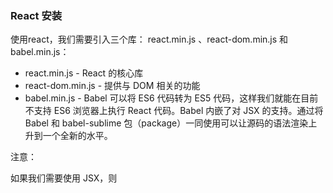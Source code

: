 
### React 安装

使用react，我们需要引入三个库： react.min.js 、react-dom.min.js 和 babel.min.js：  

- react.min.js - React 的核心库  
- react-dom.min.js - 提供与 DOM 相关的功能  
- babel.min.js - Babel 可以将 ES6 代码转为 ES5 代码，这样我们就能在目前不支持 ES6 浏览器上执行 React 代码。Babel 内嵌了对 JSX 的支持。通过将 Babel 和 babel-sublime 包（package）一同使用可以让源码的语法渲染上升到一个全新的水平。  

注意：

如果我们需要使用 JSX，则 <script> 标签的 type 属性需要设置为 text/babel。
  
### 通过 npm 使用 React

```
$ npm install -g cnpm --registry=https://registry.npm.taobao.org
$ npm config set registry https://registry.npm.taobao.org
```

### 使用 create-react-app 快速构建 React 开发环境

create-react-app 自动创建的项目是基于 Webpack + ES6 。  

执行以下命令创建项目：  
```
$ cnpm install -g create-react-app
$ create-react-app my-app
$ cd my-app/
$ npm start
```
manifest.json 指定了开始页面 index.html，一切的开始都从这里开始，所以这个是代码执行的源头。    

### React 元素渲染

要将React元素渲染到根DOM节点中，我们通过把它们都传递给 ReactDOM.render() 的方法来将其渲染到页面上：  

ReactDOM.render() 方法接收两个参数：内容和渲染目标 js 对象。
内容就是要在渲染目标中显示的东西，可以是一个React 部件，也可以是一段HTML或TEXT文本。渲染目标JS对象，就是一个DIV或TABEL,或TD 等HTML的节点对象。

### 更新元素渲染

React 元素都是不可变的。当元素被创建之后，你是无法改变其内容或属性的。

目前更新界面的唯一办法是创建一个新的元素，然后将它传入 ReactDOM.render() 方法：

可以使用函数封装要展示的部分，也可以React.Component 的 ES6 类，该类封装了要展示的元素，需要注意的是在 render() 方法中，需要使用 this.props 替换 函数中的props，使用class需要实现render方法，使用函数不需要。

***React 只会更新必要的部分***

*值得注意的是 React DOM 首先会比较元素内容先后的不同，而在渲染过程中只会更新改变了的部分。*


### React JSX

React 使用 JSX 来替代常规的 JavaScript。  

JSX 是一个看起来很像 XML 的 JavaScript 语法扩展。  

我们不需要一定使用 JSX，但它有以下优点：  

- JSX 执行更快，因为它在编译为 JavaScript 代码后进行了优化。
- 它是类型安全的，在编译过程中就能发现错误。
- 使用 JSX 编写模板更加简单快速。

元素是构成 React 应用的最小单位，JSX 就是用来声明 React 当中的元素。  
与浏览器的 DOM 元素不同，React 当中的元素事实上是普通的对象，React DOM 可以确保 浏览器 DOM 的数据内容与 React 元素保持一致。  

***注意:***

*由于 JSX 就是 JavaScript，一些标识符像 class 和 for 不建议作为 XML 属性名。作为替代，React DOM 使用 className 和 htmlFor 来做对应的属性。*

元素中可以嵌套多个 HTML 标签，需要使用一个 div 元素包裹它，元素添加自定义属性需要使用 data- 前缀。

### 独立文件

你的 React JSX 代码可以放在一个独立文件上，然后在 HTML 文件中引入该 JS 文件：

```
<body>
  <div id="example"></div>
<script type="text/babel" src="helloworld_react.js"></script>
</body>
```

### JavaScript 表达式

可以在 JSX 中使用 JavaScript 表达式。表达式写在花括号 {} 中。  
在 JSX 中不能使用 if else 语句，但可以使用 conditional (三元运算) 表达式来替代。  

### 样式

React 推荐使用内联样式。我们可以使用 camelCase 语法来设置内联样式. React 会在指定元素数字后自动添加 px 。  

```
var myStyle = {
    fontSize: 100,
    color: '#FF0000'
};
ReactDOM.render(
    <h1 style = {myStyle}>菜鸟教程</h1>,
    document.getElementById('example')
);
```

### 注释
注释需要写在花括号中，实例如下：  

```
ReactDOM.render(
    <div>
    <h1>菜鸟教程</h1>
    {/*注释...*/}
     </div>,
    document.getElementById('example')
);
```
### 数组
JSX 允许在模板中插入数组，数组会自动展开所有成员：  

```
var arr = [
  <h1>菜鸟教程</h1>,
  <h2>学的不仅是技术，更是梦想！</h2>,
];
ReactDOM.render(
  <div>{arr}</div>,
  document.getElementById('example')
);
```

### React 组件

我们封装一个输出 "Hello World！" 的组件，组件名为 HelloMessage：  

```
function HelloMessage(props) {
    return <h1>Hello World!</h1>;
}
 
const element = <HelloMessage />;
 
ReactDOM.render(
    element,
    document.getElementById('example')
);
```
### 实例解析：

1、我们可以使用函数定义了一个组件：
```
function HelloMessage(props) {
    return <h1>Hello World!</h1>;
}
```
也可以使用 ES6 class 来定义一个组件:
```
class Welcome extends React.Component {
  render() {
    return <h1>Hello World!</h1>;
  }
}
```

2、const element = <HelloMessage /> 为用户自定义的组件。

*注意，原生 HTML 元素名以小写字母开头，而自定义的 React 类名以大写字母开头，比如 HelloMessage 不能写成 helloMessage。除此之外还需要注意组件类只能包含一个顶层标签，否则也会报错。*

### 复合组件

我们可以通过创建多个组件来合成一个组件，即把组件的不同功能点进行分离。


### React State(状态)

React 把组件看成是一个状态机（State Machines）。通过与用户的交互，实现不同状态，然后渲染 UI，让用户界面和数据保持一致。

React 里，只需更新组件的 state，然后根据新的 state 重新渲染用户界面（不要操作 DOM）

### 数据自顶向下流动

父组件或子组件都不能知道某个组件是有状态还是无状态，并且它们不应该关心某组件是被定义为一个函数还是一个类。  

这就是为什么状态通常被称为局部或封装。 除了拥有并设置它的组件外，其它组件不可访问。  


### React Props

state 和 props 主要的区别在于 props 是不可变的，而 state 可以根据与用户交互来改变。这就是为什么有些容器组件需要定义 state 来更新和修改数据。 而子组件只能通过 props 来传递数据。

### 默认 Props

你可以通过组件类的 defaultProps 属性为 props 设置默认值。

### State 和 Props

我们可以在应用中组合使用 state 和 props 。可以在父组件中设置 state， 并通过在子组件上使用 props 将其传递到子组件上。  

### Props 验证

React.PropTypes 在 React v15.5 版本后已经移到了 prop-types 库。

Props 验证使用 propTypes，它可以保证我们的应用组件被正确使用，React.PropTypes 提供很多验证器 (validator) 来验证传入数据是否有效。当向 props 传入无效数据时，JavaScript 控制台会抛出警告。

**React 16.4 实例:**      

```
MyTitle.propTypes = {
  title: PropTypes.string
};
```
**React 15.4 实例:**    

```
var title = "菜鸟教程";
// var title = 123;
var MyTitle = React.createClass({
  propTypes: {
    title: React.PropTypes.string.isRequired,
  },
 
  render: function() {
     return <h1> {this.props.title} </h1>;
   }
});
```

更多验证器说明如下：

```
MyComponent.propTypes = {
    // 可以声明 prop 为指定的 JS 基本数据类型，默认情况，这些数据是可选的
   optionalArray: React.PropTypes.array,
    optionalBool: React.PropTypes.bool,
    optionalFunc: React.PropTypes.func,
    optionalNumber: React.PropTypes.number,
    optionalObject: React.PropTypes.object,
    optionalString: React.PropTypes.string,
 
    // 可以被渲染的对象 numbers, strings, elements 或 array
    optionalNode: React.PropTypes.node,
 
    //  React 元素
    optionalElement: React.PropTypes.element,
 
    // 用 JS 的 instanceof 操作符声明 prop 为类的实例。
    optionalMessage: React.PropTypes.instanceOf(Message),
 
    // 用 enum 来限制 prop 只接受指定的值。
    optionalEnum: React.PropTypes.oneOf(['News', 'Photos']),
 
    // 可以是多个对象类型中的一个
    optionalUnion: React.PropTypes.oneOfType([
      React.PropTypes.string,
      React.PropTypes.number,
      React.PropTypes.instanceOf(Message)
    ]),
 
    // 指定类型组成的数组
    optionalArrayOf: React.PropTypes.arrayOf(React.PropTypes.number),
 
    // 指定类型的属性构成的对象
    optionalObjectOf: React.PropTypes.objectOf(React.PropTypes.number),
 
    // 特定 shape 参数的对象
    optionalObjectWithShape: React.PropTypes.shape({
      color: React.PropTypes.string,
      fontSize: React.PropTypes.number
    }),
 
    // 任意类型加上 `isRequired` 来使 prop 不可空。
    requiredFunc: React.PropTypes.func.isRequired,
 
    // 不可空的任意类型
    requiredAny: React.PropTypes.any.isRequired,
 
    // 自定义验证器。如果验证失败需要返回一个 Error 对象。不要直接使用 `console.warn` 或抛异常，因为这样 `oneOfType` 会失效。
    customProp: function(props, propName, componentName) {
      if (!/matchme/.test(props[propName])) {
        return new Error('Validation failed!');
      }
    }
  }
}
```

### React 事件处理

React 元素的事件处理和 DOM 元素类似。但是有一点语法上的不同:

- React 事件绑定属性的命名采用驼峰式写法，而不是小写。
- 如果采用 JSX 的语法你需要传入一个函数作为事件处理函数，而不是一个字符串(DOM 元素的写法)

React 中写法为：

```
<button onClick={activateLasers}>
  激活按钮
</button>
```

在 React 中另一个不同是你不能使用返回 false 的方式阻止默认行为， 你必须明确的使用 **preventDefault**。

你必须谨慎对待 JSX 回调函数中的 this，类的方法默认是不会绑定 this 的。
```
// 这边绑定是必要的，这样 `this` 才能在回调函数中使用
    this.handleClick = this.handleClick.bind(this);
```
如果使用 bind 让你很烦，这里有两种方式可以解决。如果你正在使用实验性的属性初始化器语法，你可以使用属性初始化器来正确的绑定回调函数：
```
handleClick = () => {
    console.log('this is:', this);
  }
```

使用这个语法有个问题就是每次组件渲染的时候都会创建一个不同的回调函数。在大多数情况下，这没有问题。然而如果这个回调函数作为一个属性值传入低阶组件，这些组件可能会进行额外的重新渲染。我们通常建议在构造函数中绑定或使用属性初始化器语法来避免这类性能问题。  

### 向事件处理程序传递参数

通常我们会为事件处理程序传递额外的参数。例如，若是 id 是你要删除那一行的 id，以下两种方式都可以向事件处理程序传递参数：

```
<button onClick={(e) => this.deleteRow(id, e)}>Delete Row</button>
<button onClick={this.deleteRow.bind(this, id)}>Delete Row</button>
```
上述两种方式是等价的。
上面两个例子中，参数 e 作为 React 事件对象将会被作为第二个参数进行传递。通过箭头函数的方式，事件对象必须显式的进行传递，但是通过 bind 的方式，事件对象以及更多的参数将会被隐式的进行传递。

值得注意的是，通过 bind 方式向监听函数传参，在类组件中定义的监听函数，事件对象 e 要排在所传递参数的后面。  

### React 条件渲染

在 React 中，你可以创建不同的组件来封装各种你需要的行为。然后还可以根据应用的状态变化只渲染其中的一部分。
React 中的条件渲染和 JavaScript 中的一致，使用 JavaScript 操作符 if 或条件运算符来创建表示当前状态的元素，然后让 React 根据它们来更新 UI。

### 与运算符 &&
你可以通过用花括号包裹代码在 JSX 中嵌入任何表达式 ，也包括 JavaScript 的逻辑与 &&，它可以方便地条件渲染一个元素。

```
      {unreadMessages.length > 0 &&
        <h2>
          您有 {unreadMessages.length} 条未读信息。
        </h2>
      }
```

### 三目运算符

条件渲染的另一种方法是使用 JavaScript 的条件运算符:
```
condition ? true : false。
```

```
render() {
  const isLoggedIn = this.state.isLoggedIn;
  return (
    <div>
      {isLoggedIn ? (
        <LogoutButton onClick={this.handleLogoutClick} />
      ) : (
        <LoginButton onClick={this.handleLoginClick} />
      )}
    </div>
  );
}
```

### 阻止组件渲染

在极少数情况下，你可能希望隐藏组件，即使它被其他组件渲染。让 render 方法返回 null 而不是它的渲染结果即可实现。


### React 列表 & Keys

可以使用 JavaScript 的 map() 方法来创建列表。

### Keys

Keys 可以在 DOM 中的某些元素被增加或删除的时候帮助 React 识别哪些元素发生了变化。因此你应当给数组中的每一个元素赋予一个确定的标识。

### 用keys提取组件

元素的 key 只有在它和它的兄弟节点对比时才有意义。  
比方说，如果你提取出一个 ListItem 组件，你应该把 key 保存在数组中的这个 <ListItem /> 元素上，而不是放在 ListItem 组件中的 <li> 元素上。
  
### 元素的 key 在他的兄弟元素之间应该唯一

数组元素中使用的 key 在其兄弟之间应该是独一无二的。然而，它们不需要是全局唯一的。当我们生成两个不同的数组时，我们可以使用相同的键。 

key 会作为给 React 的提示，但不会传递给你的组件。


